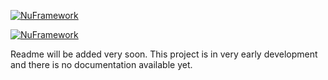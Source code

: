 <!-- Dark Mode -->
[![NuFramework](https://i.imgur.com/A6cJTML.png#gh-dark-mode-only)](https://i.imgur.com/A6cJTML.png#gh-dark-mode-only)
<!-- Light Mode -->
[![NuFramework](https://i.imgur.com/w28WreB.png#gh-light-mode-only)](https://i.imgur.com/w28WreB.png#gh-light-mode-only)

Readme will be added very soon. This project is in very early development and there is no documentation available yet.
